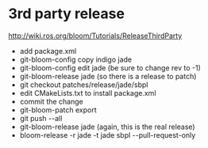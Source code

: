 # 3rd party release

http://wiki.ros.org/bloom/Tutorials/ReleaseThirdParty

 * add package.xml
 * git-bloom-config copy indigo jade
 * git-bloom-config edit jade (be sure to change rev to -1)
 * git-bloom-release jade (so there is a release to patch)
 * git checkout patches/release/jade/sbpl
 * edit CMakeLists.txt to install package.xml
 * commit the change
 * git-bloom-patch export
 * git push --all
 * git-bloom-release jade (again, this is the real release)
 * bloom-release -r jade -t jade sbpl --pull-request-only
